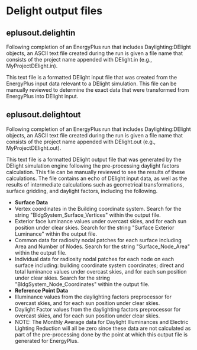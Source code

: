 # Delight output files

## eplusout.delightin

Following completion of an EnergyPlus run that includes Daylighting:DElight objects, an ASCII text file created during the run is given a file name that consists of the project name appended with DElight.in (e.g., MyProjectDElight.in).

This text file is a formatted DElight input file that was created from the EnergyPlus input data relevant to a DElight simulation. This file can be manually reviewed to determine the exact data that were transformed from EnergyPlus into DElight input.

## eplusout.delightout

Following completion of an EnergyPlus run that includes Daylighting:DElight objects, an ASCII text file created during the run is given a file name that consists of the project name appended with DElight.out (e.g., MyProjectDElight.out).

This text file is a formatted DElight output file that was generated by the DElight simulation engine following the pre-processing daylight factors calculation. This file can be manually reviewed to see the results of these calculations. The file contains an echo of DElight input data, as well as the results of intermediate calculations such as geometrical transformations, surface gridding, and daylight factors, including the following.

- **Surface Data**
- Vertex coordinates in the Building coordinate system. Search for the string "BldgSystem_Surface_Vertices" within the output file.
- Exterior face luminance values under overcast skies, and for each sun position under clear skies. Search for the string "Surface Exterior Luminance" within the output file.
- Common data for radiosity nodal patches for each surface including Area and Number of Nodes. Search for the string "Surface_Node_Area" within the output file.
- Individual data for radiosity nodal patches for each node on each surface including: building coordinate system coordinates; direct and total luminance values under overcast skies, and for each sun position under clear skies. Search for the string "BldgSystem_Node_Coordinates" within the output file.
- **Reference Point Data**
- Illuminance values from the daylighting factors preprocessor for overcast skies, and for each sun position under clear skies.
- Daylight Factor values from the daylighting factors preprocessor for overcast skies, and for each sun position under clear skies.
- NOTE: The Monthly Average data for Daylight Illuminances and Electric Lighting Reduction will all be zero since these data are not calculated as part of the pre-processing done by the point at which this output file is generated for EnergyPlus.